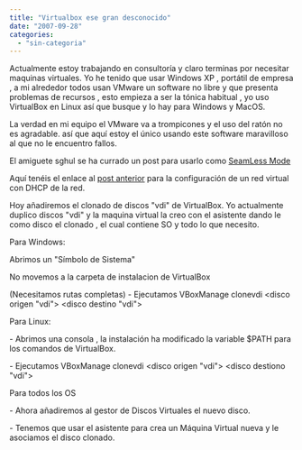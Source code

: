 ```yaml
---
title: "Virtualbox ese gran desconocido"
date: "2007-09-28"
categories: 
  - "sin-categoria"
---
```


Actualmente estoy trabajando en consultoría y claro terminas por necesitar maquinas virtuales. Yo he tenido que usar Windows XP , portátil de empresa , a mi alrededor todos usan VMware un software no libre y que presenta problemas de recursos , esto empieza a ser la tónica habitual , yo uso VirtualBox en Linux así que busque y lo hay para Windows y MacOS.

La verdad en mi equipo el VMware va a trompicones y el uso del ratón no es agradable. así que aquí estoy el único usando este software maravilloso al que no le encuentro fallos.

El amiguete sghul se ha currado un post para usarlo como [SeamLess Mode](https://www.saghul.net/blog/2007/09/06/virtualbox-15-con-seamless-mode/)

Aquí tenéis el enlace al [post anterior](https://sicotico.wordpress.com/2007/09/26/red-de-virtualbox/) para la configuración de un red virtual con DHCP de la red.

Hoy añadiremos el clonado de discos "vdi" de VirtualBox. Yo actualmente duplico discos "vdi" y la maquina virtual la creo con el asistente dando le como disco el clonado , el cual contiene SO y todo lo que necesito.

Para Windows:

Abrimos un "Símbolo de Sistema"

No movemos a la carpeta de instalacion de VirtualBox

(Necesitamos rutas completas) - Ejecutamos VBoxManage clonevdi <disco origen "vdi"> <disco destino "vdi">

Para Linux:

\- Abrimos una consola , la instalación ha modificado la variable $PATH para los comandos de VirtualBox.

\- Ejecutamos VBoxManage clonevdi <disco origen "vdi"> <disco destiono "vdi">

Para todos los OS

\- Ahora añadiremos al gestor de Discos Virtuales el nuevo disco.

\- Tenemos que usar el asistente para crea un Máquina Virtual nueva y le asociamos el disco clonado.
